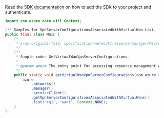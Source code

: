 Read the [SDK documentation](https://github.com/Azure/azure-sdk-for-java/blob/azure-resourcemanager_2.10.0/sdk/resourcemanager/azure-resourcemanager/README.md) on how to add the SDK to your project and authenticate.

```java
import com.azure.core.util.Context;

/** Samples for VpnServerConfigurationsAssociatedWithVirtualWan List. */
public final class Main {
    /*
     * x-ms-original-file: specification/network/resource-manager/Microsoft.Network/stable/2021-05-01/examples/GetVirtualWanVpnServerConfigurations.json
     */
    /**
     * Sample code: GetVirtualWanVpnServerConfigurations.
     *
     * @param azure The entry point for accessing resource management APIs in Azure.
     */
    public static void getVirtualWanVpnServerConfigurations(com.azure.resourcemanager.AzureResourceManager azure) {
        azure
            .networks()
            .manager()
            .serviceClient()
            .getVpnServerConfigurationsAssociatedWithVirtualWans()
            .list("rg1", "wan1", Context.NONE);
    }
}
```

